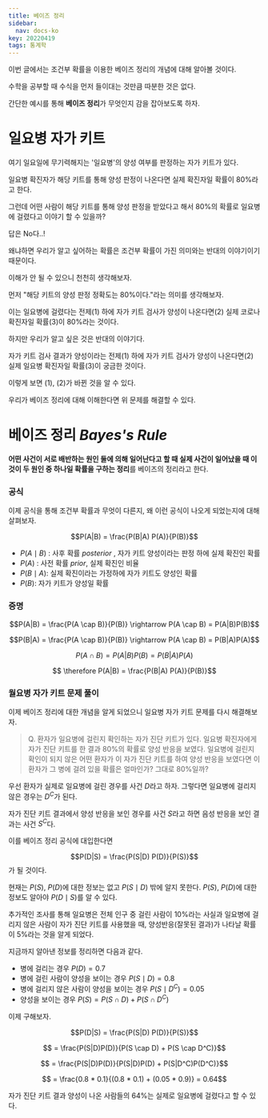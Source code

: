 ```yaml
---
title: 베이즈 정리
sidebar:
  nav: docs-ko
key: 20220419
tags: 통계학
---
```


이번 글에서는 조건부 확률을 이용한 베이즈 정리의 개념에 대해 알아볼 것이다.

수학을 공부할 때 수식을 먼저 들이대는 것만큼 따분한 것은 없다.

간단한 예시를 통해 <b>베이즈 정리</b>가 무엇인지 감을 잡아보도록 하자.

# 일요병 자가 키트
여기 일요일에 무기력해지는 '일요병'의 양성 여부를 판정하는 자가 키트가 있다. 

일요병 확진자가 해당 키트를 통해 양성 판정이 나온다면 실제 확진자일 확률이 80%라고 한다.

그런데 어떤 사람이 해당 키트를 통해 양성 판정을 받았다고 해서 80%의 확률로 일요병에 걸렸다고 이야기 할 수 있을까?

답은 No다..!

왜냐하면 우리가 알고 싶어하는 확률은 조건부 확률이 가진 의미와는 반대의 이야기이기 때문이다.

이해가 안 될 수 있으니 천천히 생각해보자.

먼저 "해당 키트의 양성 판정 정확도는 80%이다."라는 의미를 생각해보자.

이는 일요병에 걸렸다는 전제(1) 하에 자가 키트 검사가 양성이 나온다면(2) 실제 코로나 확진자일 확률(3)이 80%라는 것이다.

하지만 우리가 알고 싶은 것은 반대의 이야기다. 

자가 키트 검사 결과가 양성이라는 전제(1) 하에 자가 키트 검사가 양성이 나온다면(2) 실제 일요병 확진자일 확률(3)이 궁금한 것이다.

이렇게 보면 (1), (2)가 바뀐 것을 알 수 있다.

우리가 베이즈 정리에 대해 이해한다면 위 문제를 해결할 수 있다.

# 베이즈 정리 *Bayes's Rule*
<b>어떤 사건이 서로 배반하는 원인 둘에 의해 일어난다고 할 때 실제 사건이 일어났을 때 이것이 두 원인 중 하나일 확률을 구하는 정리</b>를 베이즈의 정리라고 한다.

### 공식

이제 공식을 통해 조건부 확률과 무엇이 다른지, 왜 이런 공식이 나오게 되었는지에 대해 살펴보자.

$$P(A|B) = \frac{P(B|A) P(A)}{P(B)}$$

- $P(A \mid B)$ : 사후 확률 *posterior* , 자가 키트 양성이라는 판정 하에 실제 확진인 확률
- $P(A)$ : 사전 확률 *prior*, 실제 확진인 비율
- $P(B \mid A)$: 실제 확진이라는 가정하에 자가 키트도 양성인 확률
- $P(B)$: 자가 키트가 양성일 확률


### 증명
$$P(A|B) = \frac{P(A \cap B)}{P(B)} \rightarrow P(A \cap B) = P(A|B)P(B)$$

$$P(B|A) = \frac{P(A \cap B)}{P(B)} \rightarrow P(A \cap B) = P(B|A)P(A)$$

$$P(A \cap B) = P(A|B)P(B) = P(B|A)P(A)$$

$$ \therefore P(A|B) = \frac{P(B|A) P(A)}{P(B)}$$

### 월요병 자가 키트 문제 풀이
이제 베이즈 정리에 대한 개념을 알게 되었으니 일요병 자가 키트 문제를 다시 해결해보자. 

> Q. 환자가 일요병에 걸린지 확인하는 자가 진단 키트가 있다. 일요병 확진자에게 자가 진단 키트를 한 결과 80%의 확률로 양성 반응을 보였다. 일요병에 걸린지 확인이 되지 않은 어떤 환자가 이 자가 진단 키트를 하여 양성 반응을 보였다면 이 환자가 그 병에 걸려 있을 확률은 얼마인가? 그대로 80%일까?

우선 환자가 실제로 일요병에 걸린 경우를 사건 $D$라고 하자.  그렇다면 일요병에 걸리지 않은 경우는 $D^C$가 된다. 

자가 진단 키트 결과에서 양성 반응을 보인 경우를 사건 $S$라고 하면 음성 반응을 보인 결과는 사건 $S^C$다.

이를 베이즈 정리 공식에 대입한다면 

$$P(D|S) = \frac{P(S|D) P(D)}{P(S)}$$
가 될 것이다. 

현재는 $P(S)$, $P(D)$에 대한 정보는 없고 $P(S \mid D)$ 밖에 알지 못한다. $P(S)$, $P(D)$에 대한 정보도 알아야 $P(D \mid S)$를 알 수 있다.

추가적인 조사를 통해 일요병은 전체 인구 중 걸린 사람이 10%라는 사실과 일요병에 걸리지 않은 사람이 자가 진단 키트를 사용했을 때, 양성반응(잘못된 결과)가 나타날 확률이 5%라는 것을 알게 되었다.

지금까지 알아낸 정보를 정리하면 다음과 같다.

- 병에 걸리는 경우 $P(D) =  0.7$
- 병에 걸린 사람이 양성을 보이는 경우 $P(S \mid D) = 0.8$
- 병에 걸리지 않은 사람이 양성을 보이는 경우 $P(S \mid D^C) = 0.05$
- 양성을 보이는 경우 $P(S) = P(S \cap D) + P(S \cap D^C)$

이제 구해보자.

$$P(D|S) = \frac{P(S|D) P(D)}{P(S)}$$

$$ = \frac{P(S|D)P(D)}{P(S \cap D) + P(S \cap D^C)}$$

$$ = \frac{P(S|D)P(D)}{P(S|D)P(D) + P(S|D^C)P(D^C)}$$

$$ = \frac{0.8 * 0.1}{(0.8 * 0.1) + (0.05 * 0.9)} = 0.64$$

자가 진단 키트 결과 양성이 나온 사람들의 64%는 실제로 일요병에 걸렸다고 할 수 있다. 
